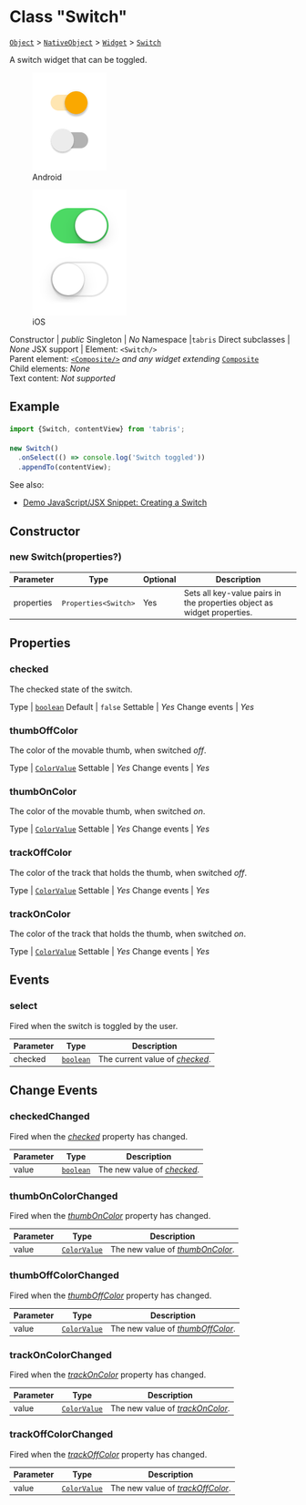 ---
---
# Class "Switch"

<span style="white-space:nowrap;">[`Object`](https://developer.mozilla.org/en-US/docs/Web/JavaScript/Reference/Global_Objects/Object)</span> > <span style="white-space:nowrap;">[`NativeObject`](NativeObject.md)</span> > <span style="white-space:nowrap;">[`Widget`](Widget.md)</span> > <span style="white-space:nowrap;">[`Switch`](Switch.md)</span>

A switch widget that can be toggled.


<div class="tabris-image"><figure><div><img srcset="img/android/Switch.png 2x" src="img/android/Switch.png" alt="Switch on Android"/></div><figcaption>Android</figcaption></figure><figure><div><img srcset="img/ios/Switch.png 2x" src="img/ios/Switch.png" alt="Switch on iOS"/></div><figcaption>iOS</figcaption></figure></div>

Constructor | *public*
Singleton | *No*
Namespace |`tabris`
Direct subclasses | *None*
JSX support | Element: `<Switch/>`<br/>Parent element: [`<Composite/>`](Composite.md) *and any widget extending* <span style="white-space:nowrap;">[`Composite`](Composite.md)</span><br/>Child elements: *None*<br/>Text content: *Not supported*<br/>

## Example
```js
import {Switch, contentView} from 'tabris';

new Switch()
  .onSelect(() => console.log('Switch toggled'))
  .appendTo(contentView);
```

See also:

- [Demo JavaScript/JSX Snippet: Creating a Switch](https://playground.tabris.com/?gitref=v3.0.0&snippet=switch.jsx)

## Constructor

### new Switch(properties?)

Parameter|Type|Optional|Description
-|-|-|-
properties | <span style="white-space:nowrap;">`Properties<Switch>`</span> | Yes | Sets all key-value pairs in the properties object as widget properties.

## Properties

### checked


The checked state of the switch.

Type | <span style="white-space:nowrap;">[`boolean`](https://developer.mozilla.org/en-US/docs/Web/JavaScript/Data_structures#Boolean_type)</span>
Default | `false`
Settable | *Yes*
Change events | *Yes*




### thumbOffColor


The color of the movable thumb, when switched *off*.

Type | <span style="white-space:nowrap;">[`ColorValue`](../types.md#colorvalue)</span>
Settable | *Yes*
Change events | *Yes*




### thumbOnColor


The color of the movable thumb, when switched *on*.

Type | <span style="white-space:nowrap;">[`ColorValue`](../types.md#colorvalue)</span>
Settable | *Yes*
Change events | *Yes*




### trackOffColor


The color of the track that holds the thumb, when switched *off*.

Type | <span style="white-space:nowrap;">[`ColorValue`](../types.md#colorvalue)</span>
Settable | *Yes*
Change events | *Yes*




### trackOnColor


The color of the track that holds the thumb, when switched *on*.

Type | <span style="white-space:nowrap;">[`ColorValue`](../types.md#colorvalue)</span>
Settable | *Yes*
Change events | *Yes*





## Events

### select

Fired when the switch is toggled by the user.

Parameter|Type|Description
-|-|-
checked | <span style="white-space:nowrap;">[`boolean`](https://developer.mozilla.org/en-US/docs/Web/JavaScript/Data_structures#Boolean_type)</span> | The current value of *[checked](#checked)*.

## Change Events

### checkedChanged

Fired when the [*checked*](#checked) property has changed.

Parameter|Type|Description
-|-|-
value | <span style="white-space:nowrap;">[`boolean`](https://developer.mozilla.org/en-US/docs/Web/JavaScript/Data_structures#Boolean_type)</span> | The new value of [*checked*](#checked).

### thumbOnColorChanged

Fired when the [*thumbOnColor*](#thumboncolor) property has changed.

Parameter|Type|Description
-|-|-
value | <span style="white-space:nowrap;">[`ColorValue`](../types.md#colorvalue)</span> | The new value of [*thumbOnColor*](#thumboncolor).

### thumbOffColorChanged

Fired when the [*thumbOffColor*](#thumboffcolor) property has changed.

Parameter|Type|Description
-|-|-
value | <span style="white-space:nowrap;">[`ColorValue`](../types.md#colorvalue)</span> | The new value of [*thumbOffColor*](#thumboffcolor).

### trackOnColorChanged

Fired when the [*trackOnColor*](#trackoncolor) property has changed.

Parameter|Type|Description
-|-|-
value | <span style="white-space:nowrap;">[`ColorValue`](../types.md#colorvalue)</span> | The new value of [*trackOnColor*](#trackoncolor).

### trackOffColorChanged

Fired when the [*trackOffColor*](#trackoffcolor) property has changed.

Parameter|Type|Description
-|-|-
value | <span style="white-space:nowrap;">[`ColorValue`](../types.md#colorvalue)</span> | The new value of [*trackOffColor*](#trackoffcolor).

